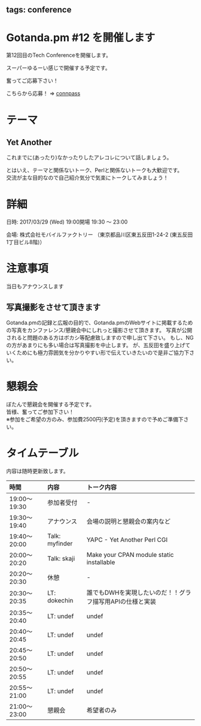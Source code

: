 tags: conference
---
# Gotanda.pm #12 を開催します

第12回目のTech Conferenceを開催します。

スーパーゆるーい感じで開催する予定です。

奮ってご応募下さい！

こちらから応募！ => [connpass](https://gotanda-pm.connpass.com/event/52867/)

# テーマ

## Yet Another

これまでに(あったり)なかったりしたアレコレについて話しましょう。

とはいえ、テーマと関係ないトーク、Perlと関係ないトークも大歓迎です。  
交流が主な目的なので自己紹介気分で気楽にトークしてみましょう！

# 詳細

日時: 2017/03/29 (Wed) 19:00開場 19:30 〜 23:00

会場: 株式会社モバイルファクトリー （東京都品川区東五反田1-24-2 (東五反田1丁目ビル8階)）

# 注意事項

当日もアナウンスします

## 写真撮影をさせて頂きます

Gotanda.pmの記録と広報の目的で、Gotanda.pmのWebサイトに掲載するための写真をカンファレンス/懇親会中にしれっと撮影させて頂きます。
写真が公開されると問題のある方はボカシ等配慮致しますので申し出て下さい。
もし、NGの方があまりにも多い場合は写真撮影を中止します。
が、五反田を盛り上げていくためにも極力雰囲気を分かりやすい形で伝えていきたいので是非ご協力下さい。

# 懇親会

ぼたんで懇親会を開催する予定です。  
皆様、奮ってご参加下さい！  
※参加をご希望の方のみ、参加費2500円(予定)を頂きますので予めご準備下さい。


# タイムテーブル

内容は随時更新致します。

| 時間 | 内容 | トーク内容 |
|:-----|:-----|:-----------|
| 19:00〜19:30 | 参加者受付 | - |
| 19:30〜19:40 | アナウンス | 会場の説明と懇親会の案内など |
| 19:40〜20:00 | Talk: myfinder | YAPC - Yet Another Perl CGI |
| 20:00〜20:20 | Talk: skaji | Make your CPAN module static installable |
| 20:20〜20:30 | 休憩 | - |
| 20:30〜20:35 | LT: dokechin | 誰でもDWHを実現したいのだ！！グラフ描写用APIの仕様と実装 |
| 20:35〜20:40 | LT: undef | undef |
| 20:40〜20:45 | LT: undef | undef |
| 20:45〜20:50 | LT: undef | undef |
| 20:50〜20:55 | LT: undef | undef |
| 20:55〜21:00 | LT: undef | undef |
| 21:00〜23:00 | 懇親会 | 希望者のみ |

